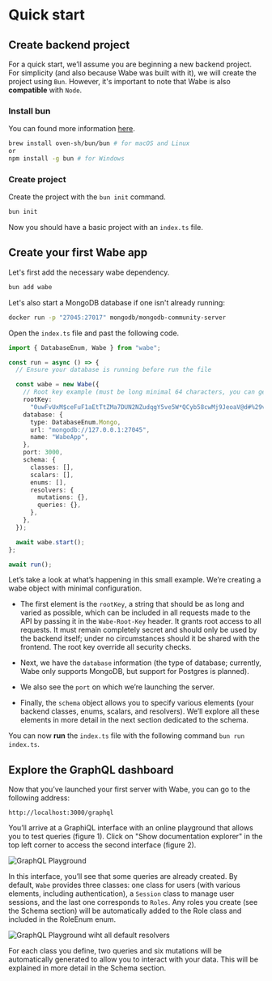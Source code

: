 # Quick start

## Create backend project

For a quick start, we’ll assume you are beginning a new backend project. For simplicity (and also because Wabe was built with it), we will create the project using `Bun`. However, it's important to note that Wabe is also **compatible** with `Node`.

### Install bun

You can found more information [here](https://bun.sh/docs/installation#installing).

```sh
brew install oven-sh/bun/bun # for macOS and Linux
or
npm install -g bun # for Windows
```

### Create project

Create the project with the `bun init` command.

```sh
bun init
```

Now you should have a basic project with an `index.ts` file.

## Create your first Wabe app

Let's first add the necessary wabe dependency.

```sh
bun add wabe
```

Let's also start a MongoDB database if one isn't already running:

```sh
docker run -p "27045:27017" mongodb/mongodb-community-server
```

Open the `index.ts` file and past the following code.

```ts
import { DatabaseEnum, Wabe } from "wabe";

const run = async () => {
  // Ensure your database is running before run the file

  const wabe = new Wabe({
    // Root key example (must be long minimal 64 characters, you can generate it online)
    rootKey:
      "0uwFvUxM$ceFuF1aEtTtZMa7DUN2NZudqgY5ve5W*QCyb58cwMj9JeoaV@d#%29v&aJzswuudVU1%nAT+rxS0Bh&OkgBYc0PH18*",
    database: {
      type: DatabaseEnum.Mongo,
      url: "mongodb://127.0.0.1:27045",
      name: "WabeApp",
    },
    port: 3000,
    schema: {
      classes: [],
      scalars: [],
      enums: [],
      resolvers: {
        mutations: {},
        queries: {},
      },
    },
  });

  await wabe.start();
};

await run();
```

Let’s take a look at what’s happening in this small example. We’re creating a wabe object with minimal configuration.

- The first element is the `rootKey`, a string that should be as long and varied as possible, which can be included in all requests made to the API by passing it in the `Wabe-Root-Key` header. It grants root access to all requests. It must remain completely secret and should only be used by the backend itself; under no circumstances should it be shared with the frontend. The root key override all security checks.

- Next, we have the `database` information (the type of database; currently, Wabe only supports MongoDB, but support for Postgres is planned).

- We also see the `port` on which we’re launching the server.

- Finally, the `schema` object allows you to specify various elements (your backend classes, enums, scalars, and resolvers). We’ll explore all these elements in more detail in the next section dedicated to the schema.

You can now **run** the `index.ts` file with the following command `bun run index.ts`.

## Explore the GraphQL dashboard

Now that you’ve launched your first server with Wabe, you can go to the following address:

`http://localhost:3000/graphql`

You’ll arrive at a GraphiQL interface with an online playground that allows you to test queries (figure 1). Click on "Show documentation explorer" in the top left corner to access the second interface (figure 2).

![GraphQL Playground](/graphqlPlayground.webp)

In this interface, you’ll see that some queries are already created. By default, `Wabe` provides three classes: one class for users (with various elements, including authentication), a `Session` class to manage user sessions, and the last one corresponds to `Roles`. Any roles you create (see the Schema section) will be automatically added to the Role class and included in the RoleEnum enum.

![GraphQL Playground wiht all default resolvers](/graphqlPlayground2.webp)

For each class you define, two queries and six mutations will be automatically generated to allow you to interact with your data. This will be explained in more detail in the Schema section.
